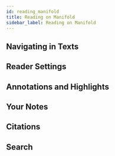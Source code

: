```yaml
---
id: reading_manifold
title: Reading on Manifold
sidebar_label: Reading on Manifold
---
```


## Navigating in Texts

## Reader Settings

## Annotations and Highlights

## Your Notes

## Citations

## Search